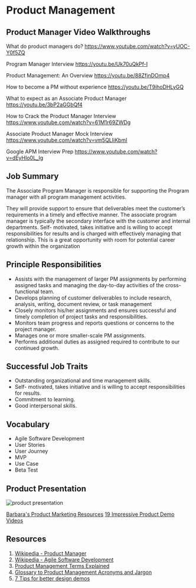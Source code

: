 # Product Management

## Product Manager Video Walkthroughs

What do product managers do? 
https://www.youtube.com/watch?v=yUOC-Y0f5ZQ

Program Manager Interview
https://youtu.be/Uk70uQkPf-I

Product Management: An Overview
https://youtu.be/88ZfjnDOmp4

How to become a PM without experience 
https://youtu.be/T9ihoDHLyGQ

What to expect as an Associate Product Manager 
https://youtu.be/3bP2aGGbQf4

How to Crack the Product Manager Interview
https://www.youtube.com/watch?v=61M1r69ZWDg


Associate Product Manager Mock Interview 
https://www.youtube.com/watch?v=vm5QLIiKbmI

Google APM Interview Prep 
https://www.youtube.com/watch?v=dEyHIo0L_Ig

## Job Summary

The Associate Program Manager is responsible for supporting the Program manager with all program management activities.  

They will provide support to ensure that deliverables meet the customer’s requirements in a timely and effective manner. The associate program manager is typically the secondary interface with the customer and internal departments. Self- motivated, takes initiative and is willing to accept responsibilities for results and is charged with effectively managing that relationship.
This is a great opportunity  with room for potential career growth within the organization

## Principle Responsibilities

* Assists with the management of larger PM assignments by performing assigned tasks and managing the day-to-day activities of the cross-functional team.  
* Develops planning of customer deliverables to include research, analysis, writing, document review, or task management
* Closely monitors his/her assignments and ensures successful and timely completion of project tasks and responsibilities.
* Monitors team progress and reports questions or concerns to the project manager.
* Manages one or more smaller-scale PM assignments.
* Performs additional duties as assigned required to contribute to our continued growth.


## Successful Job Traits 

* Outstanding organizational and time management skills.
* Self- motivated, takes initiative and is willing to accept responsibilities for results.
* Commitment to learning.
* Good interpersonal skills. 

## Vocabulary 

* Agile Software Development 
* User Stories 
* User Journey 
* MVP 
* Use Case 
* Beta Test

## Product Presentation 

![product presentation](https://user-images.githubusercontent.com/1819208/100227131-a75e4780-2eee-11eb-8c91-b81ec7dff6fa.png)

[Barbara's Product Marketing Resources](https://barbaratallent.com/how-to/product-presentations.html)
[19 Impressive Product Demo Videos](https://blog.hubspot.com/marketing/demo-video)

## Resources 

1. [Wikipedia - Product Manager](https://en.wikipedia.org/wiki/Product_manager)
2. [Wikipedia - Agile Software Development](https://en.m.wikipedia.org/wiki/Agile_software_development)
3. [Product Management Terms Explained](https://www.productplan.com/product-management-terms-explained/)
4. [Glossary to Product Management Acronyms and Jargon](https://medium.com/agileinsider/glossary-of-product-management-acronyms-and-jargon-b371b7daa9aa)
5. [7 Tips for better design demos](https://ux.shopify.com/7-tips-for-an-effective-ux-demo-e8adf2bfe857)
